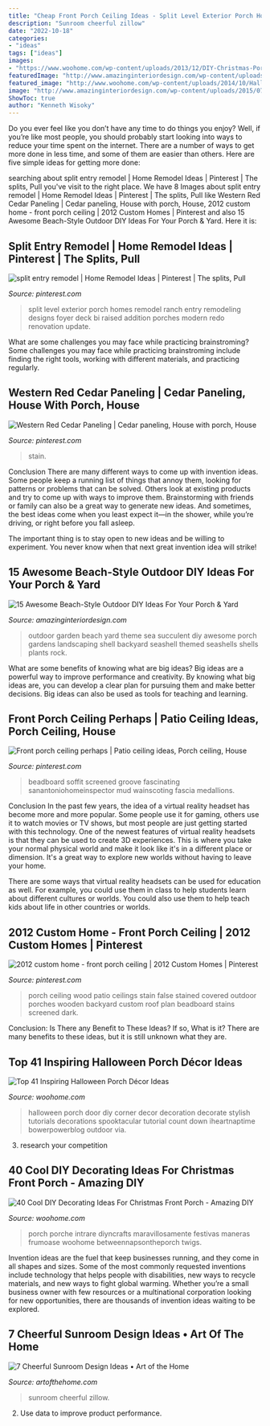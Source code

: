 ```yaml
---
title: "Cheap Front Porch Ceiling Ideas - Split Level Exterior Porch Homes Remodel Ranch Entry Remodeling Designs Foyer Deck Bi Raised Addition Porches Modern Redo Renovation Update"
description: "Sunroom cheerful zillow"
date: "2022-10-18"
categories:
- "ideas"
tags: ["ideas"]
images:
- "https://www.woohome.com/wp-content/uploads/2013/12/DIY-Christmas-Porch-Ideas-32.jpg"
featuredImage: "http://www.amazinginteriordesign.com/wp-content/uploads/2015/07/Outdoor-garden-with-a-sea-and-succulent-theme.jpg"
featured_image: "http://www.woohome.com/wp-content/uploads/2014/10/Halloween-porch-ideas-31.jpg"
image: "http://www.amazinginteriordesign.com/wp-content/uploads/2015/07/Outdoor-garden-with-a-sea-and-succulent-theme.jpg"
ShowToc: true
author: "Kenneth Wisoky"
---
```



Do you ever feel like you don’t have any time to do things you enjoy? Well, if you’re like most people, you should probably start looking into ways to reduce your time spent on the internet. There are a number of ways to get more done in less time, and some of them are easier than others. Here are five simple ideas for getting more done: 
	

		
searching about split entry remodel | Home Remodel Ideas | Pinterest | The splits, Pull you've visit to the right place. We have 8 Images about split entry remodel | Home Remodel Ideas | Pinterest | The splits, Pull like Western Red Cedar Paneling | Cedar paneling, House with porch, House, 2012 custom home - front porch ceiling | 2012 Custom Homes | Pinterest and also 15 Awesome Beach-Style Outdoor DIY Ideas For Your Porch &amp; Yard. Here it is:
		
    
## Split Entry Remodel | Home Remodel Ideas | Pinterest | The Splits, Pull

<img loading=lazy src="https://s-media-cache-ak0.pinimg.com/736x/21/eb/f7/21ebf75c49ff045cdccd4b94f41d28d4.jpg" onerror="this.onerror=null;this.src='https://tse2.mm.bing.net/th?id=OIP.6MciDl3EevyswkcQuYkWDAHaEo&amp;pid=15.1';" alt="split entry remodel | Home Remodel Ideas | Pinterest | The splits, Pull">

_Source: pinterest.com_

>split level exterior porch homes remodel ranch entry remodeling designs foyer deck bi raised addition porches modern redo renovation update. 

	

What are some challenges you may face while practicing brainstroming?
Some challenges you may face while practicing brainstroming include finding the right tools, working with different materials, and practicing regularly.

    
## Western Red Cedar Paneling | Cedar Paneling, House With Porch, House

<img loading=lazy src="https://i.pinimg.com/736x/c0/c2/95/c0c295876be1066b2b1b860a83a3820d.jpg" onerror="this.onerror=null;this.src='https://tse4.mm.bing.net/th?id=OIP.CxEKurMhzFi4XkPKWSRpIQHaLH&amp;pid=15.1';" alt="Western Red Cedar Paneling | Cedar paneling, House with porch, House">

_Source: pinterest.com_

>stain. 

	

Conclusion
There are many different ways to come up with invention ideas. Some people keep a running list of things that annoy them, looking for patterns or problems that can be solved. Others look at existing products and try to come up with ways to improve them.
 Brainstorming with friends or family can also be a great way to generate new ideas. And sometimes, the best ideas come when you least expect it—in the shower, while you’re driving, or right before you fall asleep.

The important thing is to stay open to new ideas and be willing to experiment. You never know when that next great invention idea will strike!

    
## 15 Awesome Beach-Style Outdoor DIY Ideas For Your Porch &amp; Yard

<img loading=lazy src="http://www.amazinginteriordesign.com/wp-content/uploads/2015/07/Outdoor-garden-with-a-sea-and-succulent-theme.jpg" onerror="this.onerror=null;this.src='https://tse3.mm.bing.net/th?id=OIP.E1cl_dCwJNjiVf56Y8X9vQHaJ3&amp;pid=15.1';" alt="15 Awesome Beach-Style Outdoor DIY Ideas For Your Porch &amp; Yard">

_Source: amazinginteriordesign.com_

>outdoor garden beach yard theme sea succulent diy awesome porch gardens landscaping shell backyard seashell themed seashells shells plants rock. 

	

What are some benefits of knowing what are big ideas?
Big ideas are a powerful way to improve performance and creativity. By knowing what big ideas are, you can develop a clear plan for pursuing them and make better decisions. Big ideas can also be used as tools for teaching and learning.

    
## Front Porch Ceiling Perhaps | Patio Ceiling Ideas, Porch Ceiling, House

<img loading=lazy src="https://i.pinimg.com/736x/6b/d5/0a/6bd50af8ad69fff8c4425853ddd7e902--porch-ceiling-ceiling-decor.jpg" onerror="this.onerror=null;this.src='https://tse3.mm.bing.net/th?id=OIP.aSk1eMEpYiFT6vuEvvolMgHaFr&amp;pid=15.1';" alt="Front porch ceiling perhaps | Patio ceiling ideas, Porch ceiling, House">

_Source: pinterest.com_

>beadboard soffit screened groove fascinating sanantoniohomeinspector mud wainscoting fascia medallions. 

	

Conclusion
In the past few years, the idea of a virtual reality headset has become more and more popular. Some people use it for gaming, others use it to watch movies or TV shows, but most people are just getting started with this technology. 
One of the newest features of virtual reality headsets is that they can be used to create 3D experiences. This is where you take your normal physical world and make it look like it's in a different place or dimension. It's a great way to explore new worlds without having to leave your home. 

There are some ways that virtual reality headsets can be used for education as well. For example, you could use them in class to help students learn about different cultures or worlds. You could also use them to help teach kids about life in other countries or worlds.

    
## 2012 Custom Home - Front Porch Ceiling | 2012 Custom Homes | Pinterest

<img loading=lazy src="https://s-media-cache-ak0.pinimg.com/736x/af/ee/ce/afeece3c4ac03270eb7a735804548806.jpg" onerror="this.onerror=null;this.src='https://tse2.mm.bing.net/th?id=OIP.9rWt9cnbSG0P-BSU-Hi-QAHaLD&amp;pid=15.1';" alt="2012 custom home - front porch ceiling | 2012 Custom Homes | Pinterest">

_Source: pinterest.com_

>porch ceiling wood patio ceilings stain false stained covered outdoor porches wooden backyard custom roof plan beadboard stains screened dark. 

	

Conclusion: Is There any Benefit to These Ideas? If so, What is it?
There are many benefits to these ideas, but it is still unknown what they are.

    
## Top 41 Inspiring Halloween Porch Décor Ideas

<img loading=lazy src="http://www.woohome.com/wp-content/uploads/2014/10/Halloween-porch-ideas-31.jpg" onerror="this.onerror=null;this.src='https://tse2.mm.bing.net/th?id=OIP.MzcXr11HOIAPgGyYKepfVQHaKh&amp;pid=15.1';" alt="Top 41 Inspiring Halloween Porch Décor Ideas">

_Source: woohome.com_

>halloween porch door diy corner decor decoration decorate stylish tutorials decorations spooktacular tutorial count down iheartnaptime bowerpowerblog outdoor via. 

	

3. research your competition 

    
## 40 Cool DIY Decorating Ideas For Christmas Front Porch - Amazing DIY

<img loading=lazy src="https://www.woohome.com/wp-content/uploads/2013/12/DIY-Christmas-Porch-Ideas-32.jpg" onerror="this.onerror=null;this.src='https://tse3.mm.bing.net/th?id=OIP.ACD-9L_XuY4dS6xDYKWw2gHaLL&amp;pid=15.1';" alt="40 Cool DIY Decorating Ideas For Christmas Front Porch - Amazing DIY">

_Source: woohome.com_

>porch porche intrare diyncrafts maravillosamente festivas maneras frumoase woohome betweennapsontheporch twigs. 

	

Invention ideas are the fuel that keep businesses running, and they come in all shapes and sizes. Some of the most commonly requested inventions include technology that helps people with disabilities, new ways to recycle materials, and new ways to fight global warming. Whether you’re a small business owner with few resources or a multinational corporation looking for new opportunities, there are thousands of invention ideas waiting to be explored.

    
## 7 Cheerful Sunroom Design Ideas • Art Of The Home

<img loading=lazy src="https://www.artofthehome.com/wp-content/uploads/2017/03/04-Sunroom-Design-Ideas-2.jpg" onerror="this.onerror=null;this.src='https://tse3.mm.bing.net/th?id=OIP.dqKrAPRGVW6iT78H6TFybgHaLH&amp;pid=15.1';" alt="7 Cheerful Sunroom Design Ideas • Art of the Home">

_Source: artofthehome.com_

>sunroom cheerful zillow. 

	

2. Use data to improve product performance.

